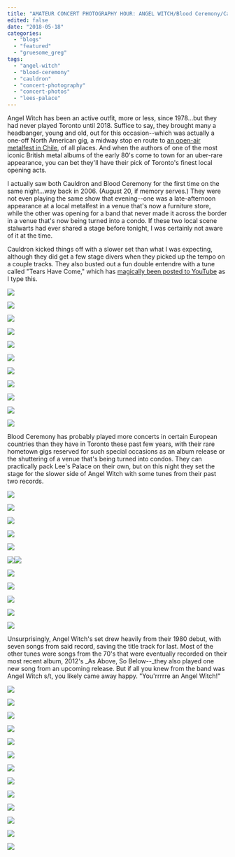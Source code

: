 ```yaml
---
title: "AMATEUR CONCERT PHOTOGRAPHY HOUR: ANGEL WITCH/Blood Ceremony/Cauldron @ Lee's Palace, May 16, 2018"
edited: false
date: "2018-05-18"
categories:
  - "blogs"
  - "featured"
  - "gruesome_greg"
tags:
  - "angel-witch"
  - "blood-ceremony"
  - "cauldron"
  - "concert-photography"
  - "concert-photos"
  - "lees-palace"
---
```


Angel Witch has been an active outfit, more or less, since 1978...but they had never played Toronto until 2018. Suffice to say, they brought many a headbanger, young and old, out for this occasion--which was actually a one-off North American gig, a midway stop en route to [an open-air metalfest in Chile](http://evilconfrontationfestival.cl/), of all places. And when the authors of one of the most iconic British metal albums of the early 80's come to town for an uber-rare appearance, you can bet they'll have their pick of Toronto's finest local opening acts.

I actually saw both Cauldron and Blood Ceremony for the first time on the same night...way back in 2006. (August 20, if memory serves.) They were not even playing the same show that evening--one was a late-afternoon appearance at a local metalfest in a venue that's now a furniture store, while the other was opening for a band that never made it across the border in a venue that's now being turned into a condo. If these two local scene stalwarts had ever shared a stage before tonight, I was certainly not aware of it at the time.

Cauldron kicked things off with a slower set than what I was expecting, although they did get a few stage divers when they picked up the tempo on a couple tracks. They also busted out a fun double entendre with a tune called "Tears Have Come," which has [magically been posted to YouTube](https://www.youtube.com/watch?v=bbG48FWVbWg) as I type this.

[![](https://hellbound.ca/wp-content/uploads/2018/05/IMG_0609-1024x768.jpg)](https://hellbound.ca/wp-content/uploads/2018/05/IMG_0609.jpg)

[![](https://hellbound.ca/wp-content/uploads/2018/05/IMG_0614.jpg)](https://hellbound.ca/wp-content/uploads/2018/05/IMG_0614.jpg)

[![](https://hellbound.ca/wp-content/uploads/2018/05/IMG_0616-1024x768.jpg)](https://hellbound.ca/wp-content/uploads/2018/05/IMG_0616.jpg)

[![](https://hellbound.ca/wp-content/uploads/2018/05/IMG_0618-1024x768.jpg)](https://hellbound.ca/wp-content/uploads/2018/05/IMG_0618.jpg)

[![](https://hellbound.ca/wp-content/uploads/2018/05/IMG_0620-1024x768.jpg)](https://hellbound.ca/wp-content/uploads/2018/05/IMG_0620.jpg)

[![](https://hellbound.ca/wp-content/uploads/2018/05/IMG_0627.jpg)](https://hellbound.ca/wp-content/uploads/2018/05/IMG_0627.jpg)

[![](https://hellbound.ca/wp-content/uploads/2018/05/IMG_0629-1024x768.jpg)](https://hellbound.ca/wp-content/uploads/2018/05/IMG_0629.jpg)

[![](https://hellbound.ca/wp-content/uploads/2018/05/IMG_0633.jpg)](https://hellbound.ca/wp-content/uploads/2018/05/IMG_0633.jpg)

[![](https://hellbound.ca/wp-content/uploads/2018/05/IMG_0634.jpg)](https://hellbound.ca/wp-content/uploads/2018/05/IMG_0634.jpg)

[![](https://hellbound.ca/wp-content/uploads/2018/05/IMG_0640-1024x768.jpg)](https://hellbound.ca/wp-content/uploads/2018/05/IMG_0640.jpg)

[![](https://hellbound.ca/wp-content/uploads/2018/05/IMG_0643-1024x768.jpg)](https://hellbound.ca/wp-content/uploads/2018/05/IMG_0643.jpg)

Blood Ceremony has probably played more concerts in certain European countries than they have in Toronto these past few years, with their rare hometown gigs reserved for such special occasions as an album release or the shuttering of a venue that's being turned into condos. They can practically pack Lee's Palace on their own, but on this night they set the stage for the slower side of Angel Witch with some tunes from their past two records.

[![](https://hellbound.ca/wp-content/uploads/2018/05/IMG_0650.jpg)](https://hellbound.ca/wp-content/uploads/2018/05/IMG_0650.jpg)

[![](https://hellbound.ca/wp-content/uploads/2018/05/IMG_0651.jpg)](https://hellbound.ca/wp-content/uploads/2018/05/IMG_0651.jpg)

[![](https://hellbound.ca/wp-content/uploads/2018/05/IMG_0655.jpg)](https://hellbound.ca/wp-content/uploads/2018/05/IMG_0655.jpg)

[![](https://hellbound.ca/wp-content/uploads/2018/05/IMG_0659.jpg)](https://hellbound.ca/wp-content/uploads/2018/05/IMG_0659.jpg)

[![](https://hellbound.ca/wp-content/uploads/2018/05/IMG_0662-1024x768.jpg)](https://hellbound.ca/wp-content/uploads/2018/05/IMG_0662.jpg)

[![](https://hellbound.ca/wp-content/uploads/2018/05/IMG_0666.jpg)](https://hellbound.ca/wp-content/uploads/2018/05/IMG_0666.jpg)[![](https://hellbound.ca/wp-content/uploads/2018/05/IMG_0668.jpg)](https://hellbound.ca/wp-content/uploads/2018/05/IMG_0668.jpg)

[![](https://hellbound.ca/wp-content/uploads/2018/05/IMG_0671.jpg)](https://hellbound.ca/wp-content/uploads/2018/05/IMG_0671.jpg)

[![](https://hellbound.ca/wp-content/uploads/2018/05/IMG_0680-1024x768.jpg)](https://hellbound.ca/wp-content/uploads/2018/05/IMG_0680.jpg)

[![](https://hellbound.ca/wp-content/uploads/2018/05/IMG_0682-1024x768.jpg)](https://hellbound.ca/wp-content/uploads/2018/05/IMG_0682.jpg)

[![](https://hellbound.ca/wp-content/uploads/2018/05/IMG_0685-1024x768.jpg)](https://hellbound.ca/wp-content/uploads/2018/05/IMG_0685.jpg)

[![](https://hellbound.ca/wp-content/uploads/2018/05/IMG_0690-1024x768.jpg)](https://hellbound.ca/wp-content/uploads/2018/05/IMG_0690.jpg)

Unsurprisingly, Angel Witch's set drew heavily from their 1980 debut, with seven songs from said record, saving the title track for last. Most of the other tunes were songs from the 70's that were eventually recorded on their most recent album, 2012's _As Above, So Below--_they also played one new song from an upcoming release. But if all you knew from the band was Angel Witch s/t, you likely came away happy. "You'rrrrre an Angel Witch!"

[![](https://hellbound.ca/wp-content/uploads/2018/05/IMG_0695-1024x768.jpg)](https://hellbound.ca/wp-content/uploads/2018/05/IMG_0695.jpg)

[![](https://hellbound.ca/wp-content/uploads/2018/05/IMG_0698.jpg)](https://hellbound.ca/wp-content/uploads/2018/05/IMG_0698.jpg)

[![](https://hellbound.ca/wp-content/uploads/2018/05/IMG_0703.jpg)](https://hellbound.ca/wp-content/uploads/2018/05/IMG_0703.jpg)

[![](https://hellbound.ca/wp-content/uploads/2018/05/IMG_0707-1024x768.jpg)](https://hellbound.ca/wp-content/uploads/2018/05/IMG_0707.jpg)

[![](https://hellbound.ca/wp-content/uploads/2018/05/IMG_0710-1024x768.jpg)](https://hellbound.ca/wp-content/uploads/2018/05/IMG_0710.jpg)

[![](https://hellbound.ca/wp-content/uploads/2018/05/IMG_0714-1024x768.jpg)](https://hellbound.ca/wp-content/uploads/2018/05/IMG_0714.jpg)

[![](https://hellbound.ca/wp-content/uploads/2018/05/IMG_0723-1024x768.jpg)](https://hellbound.ca/wp-content/uploads/2018/05/IMG_0723.jpg)

[![](https://hellbound.ca/wp-content/uploads/2018/05/IMG_0727.jpg)](https://hellbound.ca/wp-content/uploads/2018/05/IMG_0727.jpg)

[![](https://hellbound.ca/wp-content/uploads/2018/05/IMG_0730-1024x768.jpg)](https://hellbound.ca/wp-content/uploads/2018/05/IMG_0730.jpg)

[![](https://hellbound.ca/wp-content/uploads/2018/05/IMG_0734.jpg)](https://hellbound.ca/wp-content/uploads/2018/05/IMG_0734.jpg)

[![](https://hellbound.ca/wp-content/uploads/2018/05/IMG_0740.jpg)](https://hellbound.ca/wp-content/uploads/2018/05/IMG_0740.jpg)

[![](https://hellbound.ca/wp-content/uploads/2018/05/IMG_0743.jpg)](https://hellbound.ca/wp-content/uploads/2018/05/IMG_0743.jpg)

[![](https://hellbound.ca/wp-content/uploads/2018/05/IMG_0748-1024x768.jpg)](https://hellbound.ca/wp-content/uploads/2018/05/IMG_0748.jpg)

